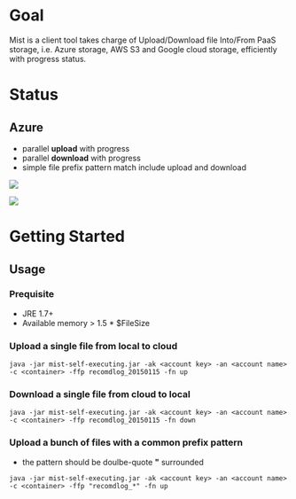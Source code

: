 # Goal
Mist is a client tool takes charge of Upload/Download file Into/From PaaS storage, i.e. Azure storage, AWS S3 and Google cloud storage, efficiently with progress status.

# Status
## Azure
* parallel **upload** with progress
* parallel **download** with progress
* simple file prefix pattern match include upload and download

![](https://lh4.googleusercontent.com/jkouZaq6XHvW9luaXeK_U2uGX1qVo64jylFWlRx-pUpHzzhnFz5tTDphO7Xb3kLSSzRkYixpOKbho0Q=w1342-h561)

![](https://lh4.googleusercontent.com/zURMMpv99s3qhGliCGvW1LXmladwmKSz6z9DDbiTplFfetNmb8_sDgcgnkT9qtgYqTFf9HzJjmivAu4=w1576-h693)

# Getting Started
## Usage
### Prequisite
* JRE 1.7+
* Available memory > 1.5 * $FileSize

### Upload a single file from local to cloud
```
java -jar mist-self-executing.jar -ak <account key> -an <account name> -c <container> -ffp recomdlog_20150115 -fn up
```
### Download a single file from cloud to local
```
java -jar mist-self-executing.jar -ak <account key> -an <account name> -c <container> -ffp recomdlog_20150115 -fn down
```
### Upload a bunch of files with a common prefix pattern
* the pattern should be doulbe-quote **"** surrounded
```
java -jar mist-self-executing.jar -ak <account key> -an <account name> -c <container> -ffp "recomdlog_*" -fn up
```
